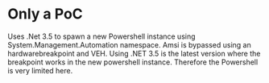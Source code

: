 # Only a PoC
Uses .Net 3.5 to spawn a new Powershell instance using System.Management.Automation namespace. Amsi is bypassed using an hardwarebreakpoint and VEH. Using .NET 3.5 is the latest version where the breakpoint works in the new powershell instance. Therefore the Powershell is very limited here.
